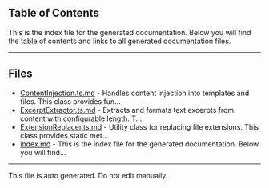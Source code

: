 ## Table of Contents

This is the index file for the generated documentation. Below you will find the table of contents and links to all generated documentation files.

---


## Files

- [ContentInjection.ts.md](ContentInjection.ts.md) - Handles content injection into templates and files. This class provides fun...
- [ExcerptExtractor.ts.md](ExcerptExtractor.ts.md) - Extracts and formats text excerpts from content with configurable length. T...
- [ExtensionReplacer.ts.md](ExtensionReplacer.ts.md) - Utility class for replacing file extensions. This class provides static met...
- [index.md](index.md) - This is the index file for the generated documentation. Below you will find...



---

This file is auto generated. Do not edit manually.